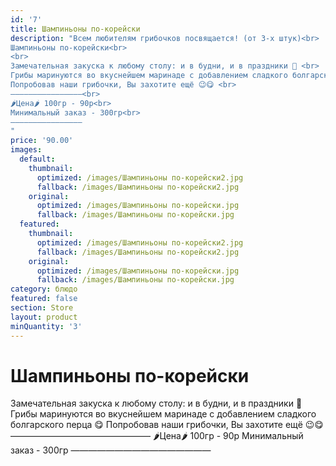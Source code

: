 ```yaml
---
id: '7'
title: Шампиньоны по-корейски
description: "Всем любителям грибочков посвящается! (от 3-х штук)<br>
Шампиньоны по-корейски<br>
<br>
Замечательная закуска к любому столу: и в будни, и в праздники 🎉 <br>
Грибы маринуются во вкуснейшем маринаде с добавлением сладкого болгарского перца 😋 <br>
Попробовав наши грибочки, Вы захотите ещё 😉😋 <br>
————————————————<br>
🌶Цена🌶 100гр - 90р<br>
Минимальный заказ - 300гр<br>
————————————————
"
price: '90.00'
images:
  default:
    thumbnail:
      optimized: /images/Шампиньоны по-корейски2.jpg
      fallback: /images/Шампиньоны по-корейски2.jpg
    original:
      optimized: /images/Шампиньоны по-корейски.jpg
      fallback: /images/Шампиньоны по-корейски.jpg
  featured:
    thumbnail:
      optimized: /images/Шампиньоны по-корейски2.jpg
      fallback: /images/Шампиньоны по-корейски2.jpg
    original:
      optimized: /images/Шампиньоны по-корейски.jpg
      fallback: /images/Шампиньоны по-корейски.jpg
category: блюдо
featured: false
section: Store
layout: product
minQuantity: '3'
---
```


# Шампиньоны по-корейски

Замечательная закуска к любому столу: и в будни, и в праздники 🎉 Грибы маринуются во вкуснейшем маринаде с добавлением сладкого болгарского перца 😋 Попробовав наши грибочки, Вы захотите ещё 😉😋 ————————————————
🌶Цена🌶 100гр - 90р
Минимальный заказ - 300гр
————————————————
